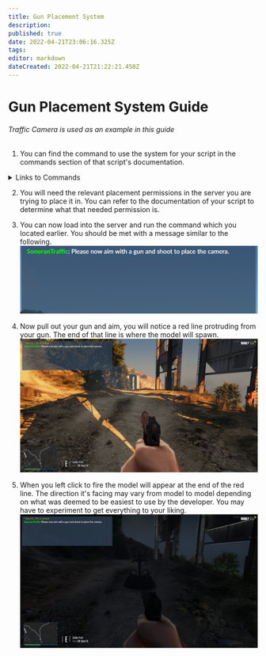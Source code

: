 ```yaml
---
title: Gun Placement System
description: 
published: true
date: 2022-04-21T23:06:16.325Z
tags: 
editor: markdown
dateCreated: 2022-04-21T21:22:21.450Z
---
```


# Gun Placement System Guide
###### Traffic Camera is used as an example in this guide
1. You can find the command to use the system for your script in the commands section of that script's documentation.
<details>
  <summary>Links to Commands</summary>

  [Shot Spotter](https://docs.sonoran.store/en/shot-spotter#commands)
  [Traffic Cameras](https://docs.sonoran.store/en/speed-camera#commands)
</details>

2. You will need the relevant placement permissions in the server you are trying to place it in. You can refer to the documentation of your script to determine what that needed permission is.

3. You can now load into the server and run the command which you located earlier. You should be met with a message similar to the following.
![command_output_example.png](/command_output_example.png)

4. Now pull out your gun and aim, you will notice a red line protruding from your gun. The end of that line is where the model will spawn.
![gun_exampl.png](/gun_exampl.png)

5. When you left click to fire the model will appear at the end of the red line. The direction it's facing may vary from model to model depending on what was deemed to be easiest to use by the developer. You may have to experiment to get everything to your liking.
![placed_exampl.png](/placed_exampl.png)
